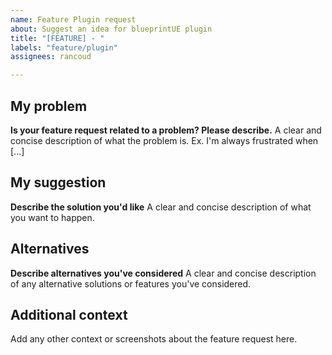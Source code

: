 ```yaml
---
name: Feature Plugin request
about: Suggest an idea for blueprintUE plugin
title: "[FEATURE] - "
labels: "feature/plugin"
assignees: rancoud

---
```


## My problem
**Is your feature request related to a problem? Please describe.**
A clear and concise description of what the problem is. Ex. I'm always frustrated when [...]

## My suggestion
**Describe the solution you'd like**
A clear and concise description of what you want to happen.

## Alternatives
**Describe alternatives you've considered**
A clear and concise description of any alternative solutions or features you've considered.

## Additional context
Add any other context or screenshots about the feature request here.